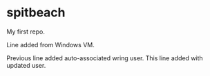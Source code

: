 # spitbeach
My first repo.

Line added from Windows VM.

Previous line added auto-associated wring user. This line added with updated user.